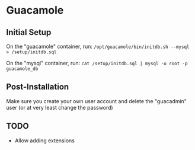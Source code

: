 # Guacamole

## Initial Setup

On the "guacamole" container, run:
`/opt/guacamole/bin/initdb.sh --mysql > /setup/initdb.sql`

On the "mysql" container, run:
`cat /setup/initdb.sql | mysql -u root -p guacamole_db`

## Post-Installation

Make sure you create your own user account and delete the "guacadmin" user (or at very least change the password)

## TODO
* Allow adding extensions